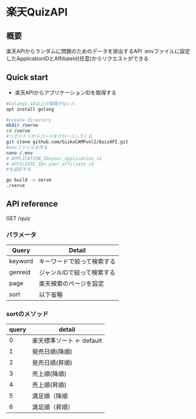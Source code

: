 # 楽天QuizAPI

## 概要
楽天APIからランダムに問題のためのデータを排出するAPI
.envファイルに設定したApplicationIDとAffiliateId(任意)からリクエストができる

## Quick start
- 楽天APIからアプリケーションIDを取得する


```bash
#Golang1.18以上の環境がない人
apt install golang
```

```bash
#create directory
mkdir /serve
cd /serve
#リポジトリからコードをクローンしてくる
git clone github.com/GiikuCAMPvol2/QuizAPI.git
#envファイルを作る
nano /.env
# APPLICATION_ID=your_application_id
# AFFILIATE_ID= your_affiliate_id
#を追記する

go build -o serve
./serve
```
## API reference

GET  /quiz

### パラメータ

|Query|Detail|
|----|----|
|keyword|キーワードで絞って検索する|
|genreid|ジャンルIDで絞って検索する|
|page|楽天検索のページを設定|
|sort|以下省略|


### sortのメソッド
|query|detail|
|----|----|
|0|楽天標準ソート <- default|
|1|発売日順(降順)|
|2|発売日順(昇順)|
|3|売上順(降順)|
|4|売上順(昇順)|
|5|満足順（降順|
|6|満足順（昇順）|


